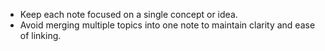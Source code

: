 - Keep each note focused on a single concept or idea.
- Avoid merging multiple topics into one note to maintain clarity and ease of linking.
